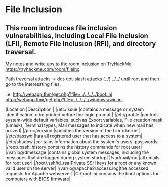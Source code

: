 # File Inclusion 
## This room introduces file inclusion vulnerabilities, including Local File Inclusion (LFI), Remote File Inclusion (RFI), and directory traversal.

My notes and write ups to the room inclusion on TryHackMe
https://tryhackme.com/room/fileinc


Path traversal attacks -> dot-dot-slash attacks  (../)
../../ until root and then go to the interessting files.  

i.e. 
http://webapp.thm/get.php?file=../../../../boot.ini  
http://webapp.thm/get.php?file=../../../../windows/win.ini  

|Location	|Description |
|/etc/issue	|contains a message or system identification to be printed before the login prompt.|
|/etc/profile	|controls system-wide default variables, such as Export variables, File creation mask (umask), Terminal types, Mail messages to indicate when new mail has arrived|
|/proc/version	|specifies the version of the Linux kernel|
|/etc/passwd	|has all registered user that has access to a system|
|/etc/shadow	|contains information about the system's users' passwords|
|/root/.bash_history|contains the history commands for root user|
|/var/log/dmessage  |contains global system messages, including the messages that are logged during system startup|
|/var/mail/root|all emails for root user|
|/root/.ssh/id_rsa|Private SSH keys for a root or any known valid user on the server|
|/var/log/apache2/access.log|the accessed requests for Apache  webserver|
|C:\boot.ini|contains the boot options for computers with BIOS firmware|
